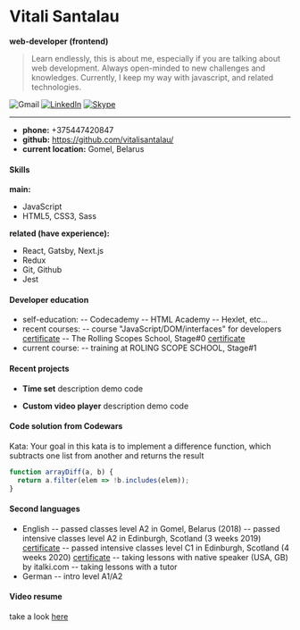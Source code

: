  # Vitali Santalau 
 **web-developer (frontend)**
 
 > Learn endlessly, this is about me, especially if you are talking about web 
 > development. Always open-minded to new challenges and knowledges. Currently, I 
 > keep my way with javascript, and related technologies.
 
 ![Gmail](https://img.shields.io/badge/v.santalau@gmail.com-D14836?style=for-the-badge&logo=gmail&logoColor=white) [![LinkedIn](https://img.shields.io/badge/Linkedin-%230077B5.svg?style=for-the-badge&logo=linkedin&logoColor=white)](ttps://www.linkedin.com/in/vitali-santalau-3334b91ba) [![Skype](https://img.shields.io/badge/skype-%2300AFF0.svg?style=for-the-badge&logo=Skype&logoColor=white)](https://join.skype.com/invite/JGZabnC6xj0i)
***

- **phone:** +375447420847
- **github:** https://github.com/vitalisantalau/
- **current location:** Gomel, Belarus

#### Skills
**main:**
- JavaScript
- HTML5, CSS3, Sass

**related (have experience):**
- React, Gatsby, Next.js
- Redux
- Git, Github
- Jest

#### Developer education
- self-education:
-- Codecademy
-- HTML Academy
-- Hexlet, etc...
- recent courses:
-- course "JavaScript/DOM/interfaces" for developers [certificate]()
-- The Rolling Scopes School, Stage#0 [certificate]()
- current course:
-- training at ROLING SCOPE SCHOOL, Stage#1 

#### Recent projects
- **Time set**
description
demo code

- **Custom video player**
description
demo code

#### Code solution from Codewars
Kata: Your goal in this kata is to implement a difference function, which subtracts one list from another and returns the result
```javascript
function arrayDiff(a, b) {
  return a.filter(elem => !b.includes(elem));  
}
```

#### Second languages
- English
-- passed classes level A2 in Gomel, Belarus (2018)
-- passed intensive classes level A2 in Edinburgh, Scotland (3 weeks 2019) [certificate]()
-- passed intensive classes level C1 in Edinburgh, Scotland (4 weeks 2020) [certificate]()
-- taking lessons with native speaker (USA, GB) by italki.com
-- taking lessons with a tutor
- German
-- intro level A1/A2

#### Video resume
take a look [here]()